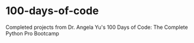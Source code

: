 # 100-days-of-code
Completed projects from Dr. Angela Yu's 100 Days of Code: The Complete Python Pro Bootcamp

